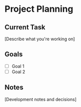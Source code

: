 # Project Planning

## Current Task
[Describe what you're working on]

## Goals
- [ ] Goal 1
- [ ] Goal 2

## Notes
[Development notes and decisions]